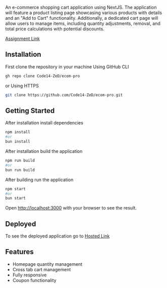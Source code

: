 An e-commerce shopping cart application using NextJS. The application will feature a product listing page showcasing various products with details and an "Add to Cart" functionality. Additionally, a dedicated cart page will allow users to manage items, including quantity adjustments, removal, and total price calculations with potential discounts.

[Assignment Link](https://docs.google.com/document/d/1yUA4DMH4F8JS6m1Boqco668EhxSesKqS07toes0CdBg/edit)

## Installation

First clone the repository in your machine
Using GitHub CLI

```bash
gh repo clone Code14-ZeD/ecom-pro
```

or
Using HTTPS

```bash
git clone https://github.com/Code14-ZeD/ecom-pro.git
```

## Getting Started

After installation install dependencies

```bash
npm install
#or
bun install
```

After installation build the application

```bash
npm run build
#or
bun run build
```

After building run the application

```bash
npm start
#or 
bun start
```

Open [http://localhost:3000](http://localhost:3000) with your browser to see the result.

## Deployed

To see the deployed application go to [Hosted Link](https://ecom-pro-beta.vercel.app/)

## Features
- Homepage quantity management
- Cross tab cart management
- Fully responsive
- Coupon functionality
